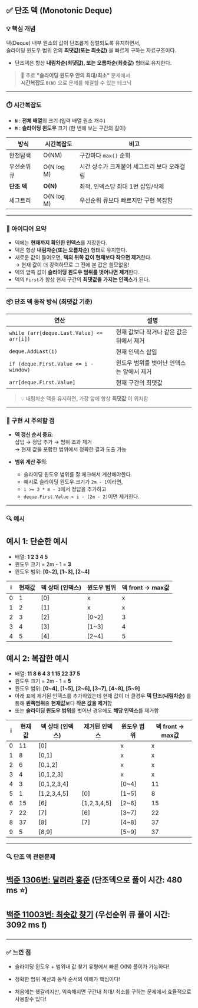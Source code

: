 ## ✅ 단조 덱 (Monotonic Deque)

### 💡 핵심 개념

덱(Deque) 내부 원소의 값이 단조롭게 정렬되도록 유지하면서,  
슬라이딩 윈도우 범위 안의 **최댓값(또는 최솟값)** 을 빠르게 구하는 자료구조이다.
- 단조덱은 항상 **내림차순(최댓값), 또는 오름차순(최솟값)** 형태로 유지한다.


> 📌 주로 **"슬라이딩 윈도우 안의 최대/최소"** 문제에서  
> **시간복잡도 `O(N)`** 으로 문제를 해결할 수 있는 테크닉

---

### ⏱️ 시간복잡도
- **`N`** : **전체 배열**의 크기 (입력 배열 원소 개수)
- **`M`** : **슬라이딩 윈도우** 크기 (한 번에 보는 구간의 길이)

| 방식          | 시간복잡도   | 비고                      |
|---------------|--------------|--------------------------------|
| 완전탐색      | O(NM)        | 구간마다 `max()` 순회         |
| 우선순위 큐   | O(N log M)   | 시간 상수가 크게붙어 세그트리 보다 오래걸림         |
| **단조 덱**   | **O(N)**     | 최적, 인덱스당 최대 1번 삽입/삭제 |
| 세그트리      | O(N log M)   | 우선순위 큐보다 빠르지만 구현 복잡함 |

---

### 🧠 아이디어 요약

- 덱에는 **현재까지 확인한 인덱스**를 저장한다.
- 덱은 항상 **내림차순(또는 오름차순)** 형태로 유지한다.
- 새로운 값이 들어오면, **덱의 뒤쪽 값이 현재보다 작으면 제거**한다.  
  → 현재 값이 더 강력하므로 그 전에 본 값은 쓸모없음!
- 덱의 앞쪽 값이 **슬라이딩 윈도우 범위를 벗어나면 제거**한다.
- 덱의 `First`가 항상 현재 구간의 **최댓값을 가지는 인덱스**가 된다.

---

### 📦 단조 덱 동작 방식 (최댓값 기준)

| 연산 | 설명 |
|------|------|
| `while (arr[deque.Last.Value] <= arr[i])` | 현재 값보다 작거나 같은 값은 뒤에서 제거 |
| `deque.AddLast(i)` | 현재 인덱스 삽입 |
| `if (deque.First.Value <= i - window)` | 윈도우 범위를 벗어난 인덱스는 앞에서 제거 |
| `arr[deque.First.Value]` | 현재 구간의 최댓값 |

> 💡 내림차순 덱을 유지하면, 가장 앞에 항상 **최댓값** 이 위치함

---

### 🧩 구현 시 주의할 점

- **덱 갱신 순서 중요**:  
  삽입 → 정답 추가 → 범위 초과 제거  
  → 현재 값을 포함한 범위에서 정확한 결과 도출 가능

- **범위 계산 주의**:  
  - 슬라이딩 윈도우 범위를 잘 체크해서 계산해야한다.
  - 예시로 슬라이딩 윈도우 크기가 `2m - 1`이라면,  
  - `i >= 2 * m - 2`에서 정답을 추가하고  
  - `deque.First.Value < i - (2m - 2)`이면 제거한다.

---
### 🔍 예시
## 예시 1: 단순한 예시
- 배열: **1 2 3 4 5**
- 윈도우 크기 = 2m - 1 = **3**  
- 윈도우 범위: **[0\~2], [1\~3], [2\~4]**

| i | 현재값 | 덱 상태 (인덱스) | 윈도우 범위 | 덱 front → max값 |
|---|--------|------------------|-------------|------------------|
| 0 | 1      | [0]              | x           | x                |
| 1 | 2      | [1]              | x           | x                |
| 2 | 3      | [2]              | [0~2]       | 3                |
| 3 | 4      | [3]              | [1~3]       | 4                |
| 4 | 5      | [4]              | [2~4]       | 5                |

## 예시 2: 복잡한 예시
- 배열: **11 8 6 4 3 1 15 22 37 5**
- 윈도우 크기 = 2m - 1 = **5**  
- 윈도우 범위: **[0\~4], [1\~5], [2\~6], [3\~7], [4\~8], [5\~9]** 
- 아래 표에 제거된 인덱스를 추가하였는데 현재 값이 더 클경우 **덱 단조(내림차순)** 를 통해 **왼쪽범위**중 **현재값**보다 **작은 값을 제거**함
- 또는 **슬라이딩 윈도우 범위**를 벗어난 경우에도 **해당 인덱스**를 제거함

| i  | 현재값 | 덱 상태 (인덱스) | 제거된 인덱스 | 윈도우 범위 | 덱 front → max값 |
|----|--------|------------------|--------------|-------------|------------------|
| 0  | 11     | [0]              |              | x           | x                |
| 1  | 8      | [0,1]            |              | x           | x                |
| 2  | 6      | [0,1,2]          |              | x           | x                |
| 3  | 4      | [0,1,2,3]        |              | x           | x                |
| 4  | 3      | [0,1,2,3,4]      |              | [0~4]       | 11               |
| 5  | 1      | [1,2,3,4,5]      | [0]          | [1~5]       | 8                |
| 6  | 15     | [6]              | [1,2,3,4,5]  | [2~6]       | 15               |
| 7  | 22     | [7]              | [6]          | [3~7]       | 22               |
| 8  | 37     | [8]              | [7]          | [4~8]       | 37               |
| 9  | 5      | [8,9]            |              | [5~9]       | 37               |


---
### 🔍 단조 덱 관련문제 
## [백준 1306번: 달려라 홍준](https://github.com/Syldris/Baekjoon-Study/tree/main/C%23/%EB%B0%B1%EC%A4%80/Platinum/1306.%E2%80%85%EB%8B%AC%EB%A0%A4%EB%9D%BC%E2%80%85%ED%99%8D%EC%A4%80) (단조덱으로 풀이 시간: 480 ms ⭐)
## [백준 11003번: 최솟값 찾기](https://github.com/Syldris/Baekjoon-Study/tree/main/C%23/%EB%B0%B1%EC%A4%80/Platinum/11003.%E2%80%85%EC%B5%9C%EC%86%9F%EA%B0%92%E2%80%85%EC%B0%BE%EA%B8%B0) (우선순위 큐 풀이 시간: 3092 ms ❗)

---
### ✅ 느낀 점
- 슬라이딩 윈도우 + 범위내 값 찾기 유형에서 빠른 O(N) 풀이가 가능하다!

- 정확한 범위 계산과 동작 순서의 이해가 핵심이다!

- 처음에는 헷갈리지만, 익숙해지면 구간내 최대/ 최소를 구하는 문제에서 효율적으로 사용할수 있다!
